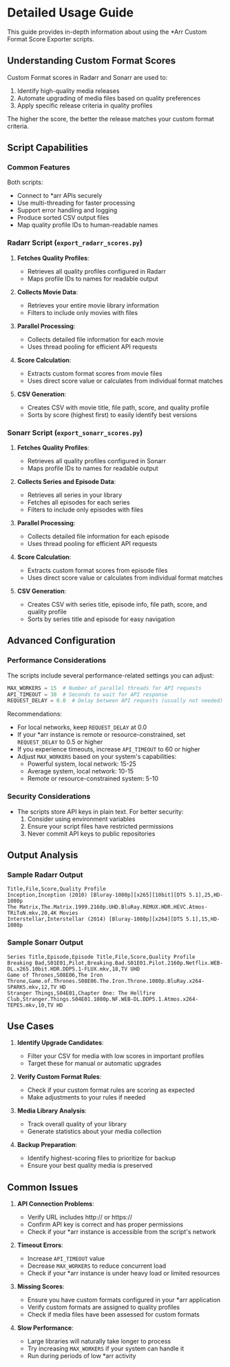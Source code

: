 # Detailed Usage Guide

This guide provides in-depth information about using the *Arr Custom Format Score Exporter scripts.

## Understanding Custom Format Scores

Custom Format scores in Radarr and Sonarr are used to:

1. Identify high-quality media releases
2. Automate upgrading of media files based on quality preferences
3. Apply specific release criteria in quality profiles

The higher the score, the better the release matches your custom format criteria.

## Script Capabilities

### Common Features

Both scripts:
- Connect to *arr APIs securely
- Use multi-threading for faster processing
- Support error handling and logging
- Produce sorted CSV output files
- Map quality profile IDs to human-readable names

### Radarr Script (`export_radarr_scores.py`)

1. **Fetches Quality Profiles**:
   - Retrieves all quality profiles configured in Radarr
   - Maps profile IDs to names for readable output

2. **Collects Movie Data**:
   - Retrieves your entire movie library information
   - Filters to include only movies with files

3. **Parallel Processing**:
   - Collects detailed file information for each movie
   - Uses thread pooling for efficient API requests

4. **Score Calculation**:
   - Extracts custom format scores from movie files
   - Uses direct score value or calculates from individual format matches

5. **CSV Generation**:
   - Creates CSV with movie title, file path, score, and quality profile
   - Sorts by score (highest first) to easily identify best versions

### Sonarr Script (`export_sonarr_scores.py`)

1. **Fetches Quality Profiles**:
   - Retrieves all quality profiles configured in Sonarr
   - Maps profile IDs to names for readable output

2. **Collects Series and Episode Data**:
   - Retrieves all series in your library
   - Fetches all episodes for each series
   - Filters to include only episodes with files

3. **Parallel Processing**:
   - Collects detailed file information for each episode
   - Uses thread pooling for efficient API requests

4. **Score Calculation**:
   - Extracts custom format scores from episode files
   - Uses direct score value or calculates from individual format matches

5. **CSV Generation**:
   - Creates CSV with series title, episode info, file path, score, and quality profile
   - Sorts by series title and episode for easy navigation

## Advanced Configuration

### Performance Considerations

The scripts include several performance-related settings you can adjust:

```python
MAX_WORKERS = 15  # Number of parallel threads for API requests
API_TIMEOUT = 30  # Seconds to wait for API response
REQUEST_DELAY = 0.0  # Delay between API requests (usually not needed)
```

Recommendations:
- For local networks, keep `REQUEST_DELAY` at 0.0
- If your *arr instance is remote or resource-constrained, set `REQUEST_DELAY` to 0.5 or higher
- If you experience timeouts, increase `API_TIMEOUT` to 60 or higher
- Adjust `MAX_WORKERS` based on your system's capabilities:
  - Powerful system, local network: 15-25
  - Average system, local network: 10-15
  - Remote or resource-constrained system: 5-10

### Security Considerations

- The scripts store API keys in plain text. For better security:
  1. Consider using environment variables
  2. Ensure your script files have restricted permissions
  3. Never commit API keys to public repositories

## Output Analysis

### Sample Radarr Output

```
Title,File,Score,Quality Profile
Inception,Inception (2010) [Bluray-1080p][x265][10bit][DTS 5.1],25,HD-1080p
The Matrix,The.Matrix.1999.2160p.UHD.BluRay.REMUX.HDR.HEVC.Atmos-TRiToN.mkv,20,4K Movies
Interstellar,Interstellar (2014) [Bluray-1080p][x264][DTS 5.1],15,HD-1080p
```

### Sample Sonarr Output

```
Series Title,Episode,Episode Title,File,Score,Quality Profile
Breaking Bad,S01E01,Pilot,Breaking.Bad.S01E01.Pilot.2160p.Netflix.WEB-DL.x265.10bit.HDR.DDP5.1-FLUX.mkv,18,TV UHD
Game of Thrones,S08E06,The Iron Throne,Game.of.Thrones.S08E06.The.Iron.Throne.1080p.BluRay.x264-SPARKS.mkv,12,TV HD
Stranger Things,S04E01,Chapter One: The Hellfire Club,Stranger.Things.S04E01.1080p.NF.WEB-DL.DDP5.1.Atmos.x264-TEPES.mkv,10,TV HD
```

## Use Cases

1. **Identify Upgrade Candidates**:
   - Filter your CSV for media with low scores in important profiles
   - Target these for manual or automatic upgrades

2. **Verify Custom Format Rules**:
   - Check if your custom format rules are scoring as expected
   - Make adjustments to your rules if needed

3. **Media Library Analysis**:
   - Track overall quality of your library
   - Generate statistics about your media collection

4. **Backup Preparation**:
   - Identify highest-scoring files to prioritize for backup
   - Ensure your best quality media is preserved

## Common Issues

1. **API Connection Problems**:
   - Verify URL includes http:// or https://
   - Confirm API key is correct and has proper permissions
   - Check if your *arr instance is accessible from the script's network

2. **Timeout Errors**:
   - Increase `API_TIMEOUT` value
   - Decrease `MAX_WORKERS` to reduce concurrent load
   - Check if your *arr instance is under heavy load or limited resources

3. **Missing Scores**:
   - Ensure you have custom formats configured in your *arr application
   - Verify custom formats are assigned to quality profiles
   - Check if media files have been assessed for custom formats

4. **Slow Performance**:
   - Large libraries will naturally take longer to process
   - Try increasing `MAX_WORKERS` if your system can handle it
   - Run during periods of low *arr activity
